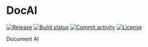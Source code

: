 # DocAI

[![Release](https://img.shields.io/github/v/release/yeungadrian/DocAI)](https://img.shields.io/github/v/release/yeungadrian/DocAI)
[![Build status](https://img.shields.io/github/actions/workflow/status/yeungadrian/DocAI/main.yml?branch=main)](https://github.com/yeungadrian/DocAI/actions/workflows/main.yml?query=branch%3Amain)
[![Commit activity](https://img.shields.io/github/commit-activity/m/yeungadrian/DocAI)](https://img.shields.io/github/commit-activity/m/yeungadrian/DocAI)
[![License](https://img.shields.io/github/license/yeungadrian/DocAI)](https://img.shields.io/github/license/yeungadrian/DocAI)

Document AI
